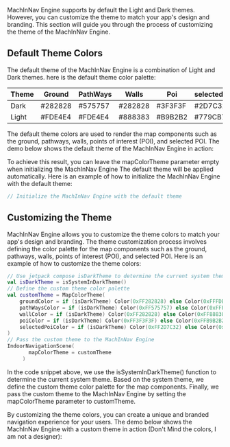 MachInNav Engine supports by default the Light and Dark themes. However, you can customize the theme to match your app's design and branding.
This section will guide you through the process of customizing the theme of the MachInNav Engine.

## Default Theme Colors
The default theme of the MachInNav Engine is a combination of Light and Dark themes.
here is the default theme color palette:

| Theme | Ground  | PathWays | Walls   | Poi     | selectedPoi |
|-------|---------|----------|---------|---------|-------------|
| Dark  | #282828 | #575757  | #282828 | #3F3F3F | #2D7C32     |
| Light | #FDE4E4 | #FDE4E4  | #888383 | #B9B2B2 | #779CB7     |

The default theme colors are used to render the map components such as the ground, pathways, walls, points of interest (POI), and selected POI.
The demo below shows the default theme of the MachInNav Engine in action:


To achieve this result, you can leave the mapColorTheme parameter empty when initializing the MachInNav Engine
The default theme will be applied automatically. Here is an example of how to initialize the MachInNav Engine with the default theme:

```kotlin
// Initialize the MachInNav Engine with the default theme
```

## Customizing the Theme
MachInNav Engine allows you to customize the theme colors to match your app's design and branding.
The theme customization process involves defining the color palette for the map components such as the ground, pathways, walls, points of interest (POI), and selected POI.
Here is an example of how to customize the theme colors:

```kotlin
// Use jetpack compose isDarkTheme to determine the current system theme 
val isDarkTheme = isSystemInDarkTheme()
// Define the custom theme color palette
val customTheme = MapColorTheme(
    groundColor = if (isDarkTheme) Color(0xFF282828) else Color(0xFFFDE4E4),
    pathWaysColor = if (isDarkTheme) Color(0xFF575757) else Color(0xFFFDE4E4),
    wallColor = if (isDarkTheme) Color(0xFF282828) else Color(0xFF888383),
    poiColor = if (isDarkTheme) Color(0xFF3F3F3F) else Color(0xFFB9B2B2),
    selectedPoiColor = if (isDarkTheme) Color(0xFF2D7C32) else Color(0xFF779CB7)
)
// Pass the custom theme to the MachInNav Engine
IndoorNavigationScene(
       mapColorTheme = customTheme
     )
```

In the code snippet above, we use the isSystemInDarkTheme() function to determine the current system theme.
Based on the system theme, we define the custom theme color palette for the map components.
Finally, we pass the custom theme to the MachInNav Engine by setting the mapColorTheme parameter to customTheme.

By customizing the theme colors, you can create a unique and branded navigation experience for your users.
The demo below shows the MachInNav Engine with a custom theme in action (Don't Mind the colors, I am not a designer):




